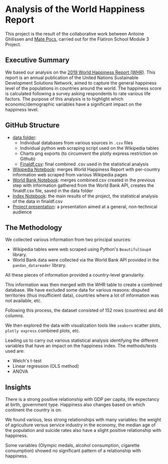 # Analysis of the World Happiness Report 
This project is the result of the collaborative work between Antoine Ghilissen and [Mate Pocs](https://github.com/MatePocs), carried out for the Flatiron School Module 3 Project.

## Executive Summary
We based our analysis on the [2019 World Happiness Report (WHR)](https://en.wikipedia.org/wiki/World_Happiness_Report#2019_World_Happiness_Report). This report is an annual publication of the United Nations Sustainable Development Solutions Network, aimed to capture the general happiness level of the populations in countries around the world. The happiness score is calculated following a survey asking respondents to rate various life factors. The purpose of this analysis is to highlight which economic/demographic variables have a significant impact on the happiness level.

## GitHub Structure
* [data folder](./data/):
  * Individual databases from various sources in `.csv` files
  * Individual python web scraping script used on the Wikipedia tables
  * Charts png exports (to circumvent the plotly express restriction on Github)
  * [Finaldf.csv](./data/finaldf.csv): final combined .csv used in the statistical analysis
* [Wikipedia Notebook](wiki_data_combine.ipynb): merges World Happiness Report with per-country information web scraped from various Wikipedia pages
* [World Bank Notebook](WB.ipynb): merges combined.csv created in the previous step with information gathered from the World Bank API, creates the finaldf.csv file, saved in the data folder
* [Index Notebook](index.ipynb): the main results of the project, the statistical analysis of the data in finaldf.csv
* [Project presentation](presentation.pdf): a presentation aimed at a general, non-technical audience

## The Methodology
We collected various information from two principal sources:
- Wikipedia tables were web scraped using Python's `BeautifulSoup4` library.
- World Bank data were collected via the World Bank API provided in the `pandas_datareader` library.

All these pieces of information provided a  country-level granularity.

This information was then merged with the WHR table to create a combined database. We have excluded some data for various reasons: disputed territories (thus insufficient data), countries where a lot of information was not available, etc.

Following this process, the dataset consisted of 152 rows (countries) and 46 columns.

We then explored the data with visualization tools like `seaborn` scatter plots, `plotly express` combined plots, etc.

Leading us to carry out various statistical analysis identifying the different variables that have an impact on the happiness index. The methods/tests used are:
- Welch's t-test
- Linear regression (OLS method)
- ANOVA

## Insights
There is a strong positive relationship with GDP per capita, life expectancy at birth, government type. Happiness also changes based on which continent the country is on.

We found various, less strong relationships with many variables: the weight of agriculture versus service industry in the economy, the median age of the population and suicide rates also have a slight positive relationship with happiness.

Some variables (Olympic medals, alcohol consumption, cigarette consumption) showed no significant pattern of a relationship with happiness.